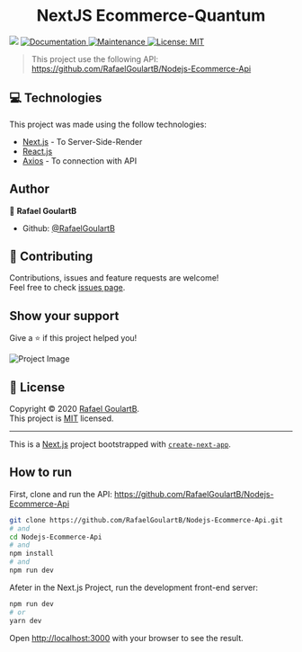 <h1 align="center">NextJS Ecommerce-Quantum</h1>
<p>
  <img src="https://img.shields.io/badge/version-1.0.0-blue.svg?cacheSeconds=2592000" />
  <a href="https://github.com/RafaelGoulartB/Ecommerce-Quantum#readme">
    <img alt="Documentation" src="https://img.shields.io/badge/documentation-yes-brightgreen.svg" target="_blank" />
  </a>
  <a href="https://github.com/RafaelGoulartB/Ecommerce-Quantum/graphs/commit-activity">
    <img alt="Maintenance" src="https://img.shields.io/badge/Maintained%3F-yes-green.svg" target="_blank" />
  </a>
  <a href="https://github.com/RafaelGoulartB/Ecommerce-Quantum/blob/master/LICENSE">
    <img alt="License: MIT" src="https://img.shields.io/badge/License-MIT-yellow.svg" target="_blank" />
  </a>
</p>

> This project use the following API: https://github.com/RafaelGoulartB/Nodejs-Ecommerce-Api 

## 💻 Technologies
This project was made using the follow technologies:
<ul>
  <li><a href="https://nextjs.org/">Next.js</a>  - To Server-Side-Render</li>
  <li><a href="https://reactjs.org/docs/getting-started.html">React.js</a></li>
  <li><a href="https://github.com/axios/axios">Axios</a> - To connection with API</li>
</ul>


## Author

👤 **Rafael GoulartB**

* Github: [@RafaelGoulartB](https://github.com/RafaelGoulartB)



## 🤝 Contributing

Contributions, issues and feature requests are welcome!<br />Feel free to check [issues page](https://github.com/RafaelGoulartB/Next.js-Ecommerce/issues).

## Show your support

Give a ⭐️ if this project helped you!

![Project Image](https://github.com/RafaelGoulartB/Ecommerce-Quantum/blob/master/Ecommerce.jpg)

## 📝 License

Copyright © 2020 [Rafael GoulartB](https://github.com/RafaelGoulartB).<br />
This project is [MIT](https://github.com/RafaelGoulartB/Next.js-Ecommerce/blob/master/LICENSE) licensed.

***


This is a [Next.js](https://nextjs.org/) project bootstrapped with [`create-next-app`](https://github.com/zeit/next.js/tree/canary/packages/create-next-app).

## How to run
First, clone and run the API: https://github.com/RafaelGoulartB/Nodejs-Ecommerce-Api
```bash
git clone https://github.com/RafaelGoulartB/Nodejs-Ecommerce-Api.git
# and
cd Nodejs-Ecommerce-Api
# and
npm install
# and
npm run dev
```

Afeter in the Next.js Project, run the development front-end server:

```bash
npm run dev
# or
yarn dev
```

Open [http://localhost:3000](http://localhost:3000) with your browser to see the result.
